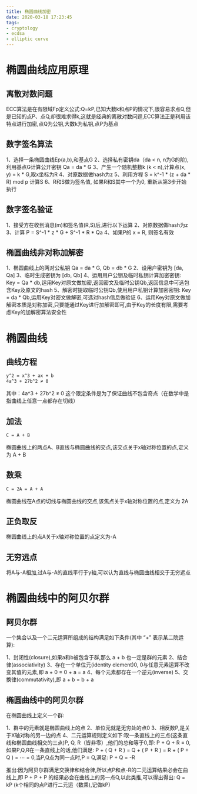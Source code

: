 ```yaml
---
title: 椭圆曲线加密
date: 2020-03-18 17:23:45
tags:
- cryptology
- ecdsa
- elliptic curve
---
```


# 椭圆曲线应用原理

## 离散对数问题

ECC算法是在有限域Fp定义公式:Q=kP,已知大数k和点P的情况下,很容易求点Q,但是已知的点P、点Q,却很难求得k,这就是经典的离散对数问题,ECC算法正是利用该特点进行加密,点Q为公钥,大数k为私钥,点P为基点

## 数字签名算法

1、选择一条椭圆曲线Ep(a,b),和基点G
2、选择私有密钥da（da < n, n为G的阶),利用基点G计算公开密钥 Qa = da * G
3、产生一个随机整数k (k < n),计算点(x, y) = k * G,取x坐标为R
4、对原数据做hash为z
5、利用方程 S = k^-1 * (z + da * R) mod p 计算S
6、R和S做为签名值, 如果R和S其中一个为0, 重新从第3步开始执行

## 数字签名验证

1、接受方在收到消息(m)和签名值(R,S)后,进行以下运算
2、对原数据做hash为z
3、计算 P = S^-1 * z * G + S^-1 * R * Qa
4、如果P的 x = R, 则签名有效

## 椭圆曲线非对称加解密

1、椭圆曲线上的两对公私钥 Qa = da * G, Qb = db * G
2、设用户密钥为 [da, Qa]
3、临时生成密钥为 [db, Qb]
4、运用用户公钥及临时私钥计算加密密钥: Key = Qa * db,运用Key对原文做加密,返回密文及临时公钥Qb,返回信息中可选包含Key及原文的hash
5、解密时提取临时公钥Qb,使用用户私钥计算加密密钥: Key = da * Qb,运用Key对密文做解密,可选对hash信息做验证
6、运用Key对原文做加解密本质是对称加密,只要能通过Key进行加解密即可,由于Key的长度有限,需要考虑Key的加解密算法安全性

# 椭圆曲线

## 曲线方程

```bash
y^2 = x^3 + ax + b
4a^3 + 27b^2 ≠ 0
```
其中：4a^3 + 27b^2 ≠ 0 这个限定条件是为了保证曲线不包含奇点（在数学中是指曲线上任意一点都存在切线）

## 加法

```bash
C = A + B
```
椭圆曲线上的两点A、B直线与椭圆曲线的交点,该交点关于x轴对称位置的点,定义为 A + B

## 数乘

```bash
C = 2A = A + A
```
椭圆曲线在A点的切线与椭圆曲线的交点,该焦点关于x轴对称位置的点,定义为 2A

## 正负取反

椭圆曲线上的点A关于x轴对称位置的点定义为-A

## 无穷远点

将A与-A相加,过A与-A的直线平行于y轴,可以认为直线与椭圆曲线相交于无穷远点

# 椭圆曲线中的阿贝尔群

## 阿贝尔群

一个集合以及一个二元运算所组成的结构满足如下条件(其中 “+” 表示某二院运算):

1、封闭性(closure),如果a和b被包含于群,那么 a + b 也一定是群的元素
2、结合律(associativity)
3、存在一个单位元(identity element)0, 0与任意元素运算不改变其值的元素,即 a + 0 = 0 + a = a
4、每个元素都存在一个逆元(inverse)
5、交换律(commutativity),即 a + b = b + a

## 椭圆曲线中的阿贝尔群

在椭圆曲线上定义一个群:

1、群中的元素就是椭圆曲线上的点
2、单位元就是无穷处的点0
3、相反数P,是关于X轴对称的另一边的点
4、二元运算规则定义如下:取一条直线上的三点(这条直线和椭圆曲线相交的三点)P, Q, R（皆非零）,他们的总和等于0,即: P + Q + R = 0, 如果P,Q,R在一条直线上的话,他们满足: P + ( Q + R ) = Q + ( P + R ) = R + ( P + Q ) = ⋯ = 0,当P,Q点为同一点时,P = Q,满足: P + Q = -R

推出:因为阿贝尔群满足交换律和结合律,所以点P和点-R的二元运算结果必会在曲线上,即 P + P + P 的结果必会在曲线上的另一点Q,以此类推,可以得出得出: Q = kP (k个相同的点P进行二元运（数乘),记做kP)
